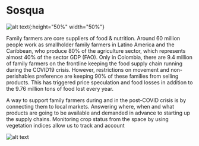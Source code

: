 # Sosqua

![alt text](https://github.com/oanlopezc/Sosqua/blob/master/Sosqua_Logo.jpeg){:height="50%" width="50%"}



Family farmers are core suppliers of food & nutrition. Around 60 million people work as smallholder family farmers in Latino America and the Caribbean, who produce 80% of the agriculture sector, which represents almost 40% of the sector GDP (FAO). Only in Colombia, there are 9.4 million of family farmers on the frontline keeping the food supply chain running during the COVID19 crisis. However, restrictions on movement and non-perishables preference are keeping 90% of these families from selling products. This has triggered price speculation and food losses in addition to the  9.76 million tons of food lost every year.

A way to support family farmers during and in the post-COVID crisis is by connecting them to local markets. Answering where, when and what products are going to be available and demanded in advance to starting up the supply chains. Monitoring crop status from the space by using vegetation indices allow us to track and account

![alt text](https://github.com/oanlopezc/Sosqua/blob/master/Sosqua_Logo.jpeg)
